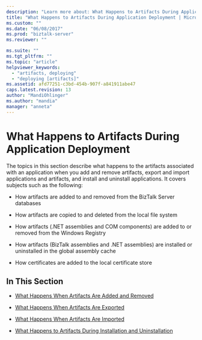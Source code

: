 ```yaml
---
description: "Learn more about: What Happens to Artifacts During Application Deployment"
title: "What Happens to Artifacts During Application Deployment | Microsoft Docs"
ms.custom: ""
ms.date: "06/08/2017"
ms.prod: "biztalk-server"
ms.reviewer: ""

ms.suite: ""
ms.tgt_pltfrm: ""
ms.topic: "article"
helpviewer_keywords: 
  - "artifacts, deploying"
  - "deploying [artifacts]"
ms.assetid: afd77251-c3bd-454b-907f-a841911abe47
caps.latest.revision: 13
author: "MandiOhlinger"
ms.author: "mandia"
manager: "anneta"
---
```

# What Happens to Artifacts During Application Deployment
The topics in this section describe what happens to the artifacts associated with an application when you add and remove artifacts, export and import applications and artifacts, and install and uninstall applications. It covers subjects such as the following:  
  
-   How artifacts are added to and removed from the BizTalk Server databases  
  
-   How artifacts are copied to and deleted from the local file system  
  
-   How artifacts (.NET assemblies and COM components) are added to or removed from the Windows Registry  
  
-   How artifacts (BizTalk assemblies and .NET assemblies) are installed or uninstalled in the global assembly cache  
  
-   How certificates are added to the local certificate store  
  
## In This Section  
  
-   [What Happens When Artifacts Are Added and Removed](../core/what-happens-when-artifacts-are-added-and-removed.md)  
  
-   [What Happens When Artifacts Are Exported](../core/what-happens-when-artifacts-are-exported.md)  
  
-   [What Happens When Artifacts Are Imported](../core/what-happens-when-artifacts-are-imported.md)  
  
-   [What Happens to Artifacts During Installation and Uninstallation](../core/what-happens-to-artifacts-during-installation-and-uninstallation.md)
